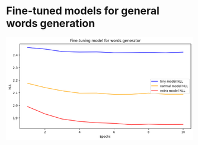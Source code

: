 # Fine-tuned models for general words generation

![NLL during fine-tuning](../../readme_extra_resources/finetuning_words.png)

